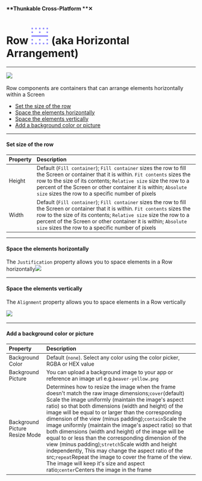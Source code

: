 #### **Thunkable Cross-Platform **✕

# Row  ![](/assets/iOSviewIconRow.png) \(aka Horizontal Arrangement\)

---

![](/assets/row-✕-fig-1.png)

Row components are containers that can arrange elements horizontally within a Screen

* [Set the size of the row](#set-size-of-the-row)
* [Space the elements horizontally](#space-the-elements-horizontally)
* [Space the elements vertically](#space-the-elements-vertically)
* [Add a background color or picture](#add-a-background-color-or-picture)

---

#### Set size of the row

| Property | Description |
| :--- | :--- |
| Height | Default \(`Fill container`\); `Fill container` sizes the row to fill the Screen or container that it is within. `Fit contents`  sizes the row to the size of its contents; `Relative size` size the row to a percent of the Screen or other container it is within; `Absolute size` sizes the row to a specific number of pixels |
| Width | Default \(`Fill container`\); `Fill container` sizes the row to fill the Screen or container that it is within. `Fit contents`  sizes the row to the size of its contents; `Relative size` size the row to a percent of the Screen or other container it is within; `Absolute size` sizes the row to a specific number of pixels |

---

#### Space the elements horizontally

The `Justification` property allows you to space elements in a Row horizontally![](/assets/spacing-✕-fig-1.png)

---

#### Space the elements vertically

The `Alignment` property allows you to space elements in a Row vertically

![](/assets/spacing-✕-fig-2.png)

---

#### Add a background color or picture

| Property | Description |
| :--- | :--- |
| Background Color | Default \(`none`\). Select any color using the color picker, RGBA or HEX value |
| Background Picture | You can upload a background image to your app or reference an image url e.g.`beaver-yellow.png` |
| Background Picture Resize Mode | Determines how to resize the image when the frame doesn't match the raw image dimensions;`cover`\(default\) Scale the image uniformly \(maintain the image's aspect ratio\) so that both dimensions \(width and height\) of the image will be equal to or larger than the corresponding dimension of the view \(minus padding\);`contain`Scale the image uniformly \(maintain the image's aspect ratio\) so that both dimensions \(width and height\) of the image will be equal to or less than the corresponding dimension of the view \(minus padding\);`stretch`Scale width and height independently, This may change the aspect ratio of the src;`repeat`Repeat the image to cover the frame of the view. The image will keep it's size and aspect ratio;`center`Centers the image in the frame |



